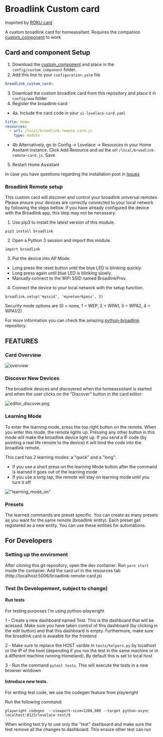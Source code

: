 # Broadlink Custom card

Inspirted by [ROKU card](https://github.com/iantrich/roku-card)


A custom broadlink card for homeassitant. Requires the companion [custom_component](https://github.com/racelandshop/broadlink_custom_component) to work

## Card and component Setup

1. Download the [custom_component](https://github.com/racelandshop/broadlink_custom_component) and place in the `config/custom_component` folder.
2. Add this line to your `configuration.yalm` file
```yaml
broadlink_custom_card:
```

3. Download the custom broadlink card from this repository and place it in `config/www` folder
4. Register the broadlink-card:

  - 4a. Include the card code in your `ui-lovelace-card.yaml`
   ```yaml
   title: Home
   resources:
     - url: /local/broadlink-remote-card.js
       type: module
   ```
  - 4b Alternatively, go to Config -> Lovelace -> Resources in your Home Assitant instance. Click Add Resource and ad the url `/local/broadlink-remote-card.js`. Save

5. Restart Home Assistant

In case you have questions regarding the installation post in [Issues](https://github.com/racelandshop/broadllink-card/issues)

### Broadlink Remote setup

This custom card will discover and control your broadlink universal remotes. Please ensure your devices are correctly connected to your local network by following the steps bellow. If you have already configured the device with the Broadlink app, this step may not be necessary.

1. Use pip3 to install the latest version of this module.

```
pip3 install broadlink
```

2. Open a Python 3 session and import this module.

```python3
import broadlink
```

3. Put the device into AP Mode.
  - Long press the reset button until the blue LED is blinking quickly.
  - Long press again until blue LED is blinking slowly.
  - Manually connect to the WiFi SSID named BroadlinkProv.
4. Connect the device to your local network with the setup function.
```python3
broadlink.setup('myssid', 'mynetworkpass', 3)
```

Security mode options are (0 = none, 1 = WEP, 2 = WPA1, 3 = WPA2, 4 = WPA1/2)


For more information you can check the amazing [python-broadlink](https://github.com/mjg59/python-broadlink) repository.

## FEATURES

### Card Overview

![overview](/images/overview.png "overview")


### Discover New Devices

The broadlink devices and discovered when the homeassistant is started and when the user clicks on the "Discover" button in the card editor:

![editor_discover.png](/images/editor_discover.png "editor_discover")

### Learning Mode

To enter the learning mode, press the top right button on the remote. When you enter this mode, the remote lights up. Pressing any other button in this mode will make the broadlink device light up. If you send a IF code (by pointing a real life remote to the device) it will bind the code into the broadlink remote.

This card has 2 learning modes: a "quick" and a "long":

- If you use a short press on the learning Mode button after the command is learned it goes out of the learning mode
- If you use a long tap, the remote will stay on learning mode until you turn it off

!["learning_mode_on"](images/turning_on_learning_mode.gif "learning_mode_on")

### Presets

The learned commands are preset specific. You can create as many presets as you want for the same remote (broadlink entity). Each preset get registered as a new entity. You can use these entities for automations.


## For Developers

### Setting up the enviroment

After cloning this git repository, open the dev container.
Run ```yarn start``` inside the container.
Add the card url in the resources tab (http://localhost:5006/broadlink-remote-card.js)


### Test (In Developement, subject to change)

#### Run tests

For testing purposes I'm using python-playwright

1 - Create a new dashboard named Test. This is the dashboard that will be acessed. Make sure you have taken control of this dashboard (by clicking in the edit button) and that this dashboard is empty. Furthermore, make sure the broadlink card is avaiable for the frontend

2 - Make sure to replace the HOST varible in ```tests/helpers.py``` by localhost or the IP of the host (depending if you run the test in the same machine or in a different machine running Homeland). By default this is set to local host

3 - Run the command ```pytest tests```. This will execute the tests in a new browser windown


#### Introduce new tests.
For writing test code, we use the codegen feature from playwright

Run the following command:

```
playwright codegen  --viewport-size=1200,900 --target python-async localhost:8123/lovelace-test/0
```

When writing test try to use only the "test" dashboard and make sure the test remove all the changes to dashboard. This ensure other test can run